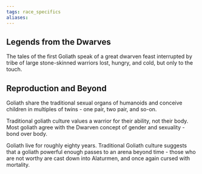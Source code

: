 ```yaml
---
tags: race_specifics
aliases:
---
```

## Legends from the Dwarves
The tales of the first Goliath speak of a great dwarven feast interrupted by tribe of large stone-skinned warriors lost, hungry, and cold, but only to the touch.

## Reproduction and Beyond
Goliath share the traditional sexual organs of humanoids and conceive children in multiples of twins - one pair, two pair, and so-on.

Traditional goliath culture values a warrior for their ability, not their body. Most goliath agree with the Dwarven concept of gender and sexuality - bond over body.

Goliath live for roughly eighty years. Traditional Goliath culture suggests that a goliath powerful enough passes to an arena beyond time - those who are not worthy are cast down into Alaturmen, and once again cursed with mortality.